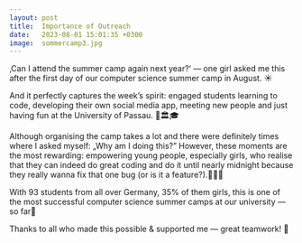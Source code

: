 ```yaml
---
layout: post
title:  Importance of Outreach
date:   2023-08-01 15:01:35 +0300
image:  sommercamp3.jpg
---
```

‚Can I attend the summer camp again next year?‘ — one girl asked me this after the first day of our computer science summer camp in August. ☀️

And it perfectly captures the week’s spirit: engaged students learning to code, developing their own social media app, meeting new people and just having fun at the University of Passau. 👾🏛️🎓

Although organising the camp takes a lot and there were definitely times where I asked myself: „Why am I doing this?” However, these moments are the most rewarding: empowering young people, especially girls, who realise that they can indeed do great coding and do it until nearly midnight because they really wanna fix that one bug (or is it a feature?).👩🏻‍💻

With 93 students from all over Germany, 35% of them girls, this is one of the most successful computer science summer camps at our university — so far🎉

Thanks to all who made this possible & supported me — great teamwork! 💜